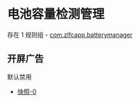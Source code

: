 # 电池容量检测管理

存在 1 规则组 - [com.zlfcapp.batterymanager](/src/apps/com.zlfcapp.batterymanager.ts)

## 开屏广告

默认禁用

- [快照-0](https://i.gkd.li/i/13960341)
